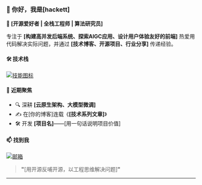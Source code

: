 ### **👋 你好，我是[hackett]**  
**🚀 [开源爱好者 | 全栈工程师 | 算法研究员]**   

专注于 **[构建高并发后端系统、探索AIGC应用、设计用户体验友好的前端]** 
热爱用代码解决实际问题，并通过 **[技术博客、开源项目、行业分享]** 传递经验。  

#### **🛠️ 技术栈**  
[![技能图标](https://skillicons.dev/icons?i=cpp,java,flutter,py,react,docker,github,html)](https://skillicons.dev)  

#### **🌱 近期聚焦**  
- 🔍 深耕 **[云原生架构、大模型微调]**
- ✍️ 在[你的博客]连载《**[技术系列文章]**》  
- 🛠️ 开发 **[项目名]**——[用一句话说明项目价值]  

#### **📫 找到我**  
[![邮箱](https://img.shields.io/badge/-Email-D14836?style=flat&logo=gmail&logoColor=white)](mailto:23925493@qq.com)  

> **"**[用开源反哺开源，以工程思维解决问题]**"**  

---
